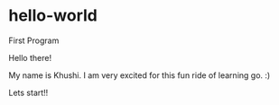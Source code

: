 # hello-world
First Program


Hello there!

My name is Khushi. I am very excited for this fun ride of learning go. :)

Lets start!!
